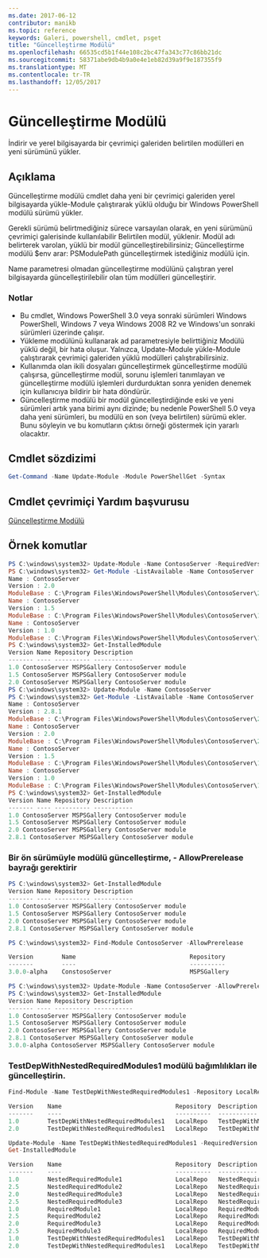 ```yaml
---
ms.date: 2017-06-12
contributor: manikb
ms.topic: reference
keywords: Galeri, powershell, cmdlet, psget
title: "Güncelleştirme Modülü"
ms.openlocfilehash: 66535cd5b1f44e108c2bc47fa343c77c86bb21dc
ms.sourcegitcommit: 58371abe9db4b9a0e4e1eb82d39a9f9e187355f9
ms.translationtype: MT
ms.contentlocale: tr-TR
ms.lasthandoff: 12/05/2017
---
```

# <a name="update-module"></a>Güncelleştirme Modülü

İndirir ve yerel bilgisayarda bir çevrimiçi galeriden belirtilen modülleri en yeni sürümünü yükler.

## <a name="description"></a>Açıklama

Güncelleştirme modülü cmdlet daha yeni bir çevrimiçi galeriden yerel bilgisayarda yükle-Module çalıştırarak yüklü olduğu bir Windows PowerShell modülü sürümü yükler.

Gerekli sürümü belirtmediğiniz sürece varsayılan olarak, en yeni sürümünü çevrimiçi galerisinde kullanılabilir Belirtilen modül, yüklenir. Modül adı belirterek varolan, yüklü bir modül güncelleştirebilirsiniz; Güncelleştirme modülü $env arar: PSModulePath güncelleştirmek istediğiniz modülü için.

Name parametresi olmadan güncelleştirme modülünü çalıştıran yerel bilgisayarda güncelleştirilebilir olan tüm modülleri güncelleştirir.

### <a name="notes"></a>Notlar

- Bu cmdlet, Windows PowerShell 3.0 veya sonraki sürümleri Windows PowerShell, Windows 7 veya Windows 2008 R2 ve Windows'un sonraki sürümleri üzerinde çalışır.
- Yükleme modülünü kullanarak ad parametresiyle belirttiğiniz Modülü yüklü değil, bir hata oluşur. Yalnızca, Update-Module yükle-Module çalıştırarak çevrimiçi galeriden yüklü modülleri çalıştırabilirsiniz.
- Kullanımda olan ikili dosyaları güncelleştirmek güncelleştirme modülü çalışırsa, güncelleştirme modül, sorunu işlemleri tanımlayan ve güncelleştirme modülü işlemleri durdurduktan sonra yeniden denemek için kullanıcıya bildirir bir hata döndürür.
- Güncelleştirme modülü bir modül güncelleştirdiğinde eski ve yeni sürümleri artık yana birimi aynı dizinde; bu nedenle PowerShell 5.0 veya daha yeni sürümleri, bu modülü en son (veya belirtilen) sürümü ekler. Bunu söyleyin ve bu komutların çıktısı örneği göstermek için yararlı olacaktır.


## <a name="cmdlet-syntax"></a>Cmdlet sözdizimi
```powershell
Get-Command -Name Update-Module -Module PowerShellGet -Syntax
```

## <a name="cmdlet-online-help-reference"></a>Cmdlet çevrimiçi Yardım başvurusu

[Güncelleştirme Modülü](http://go.microsoft.com/fwlink/?LinkID=398576)


## <a name="example-commands"></a>Örnek komutlar

```powershell
PS C:\windows\system32> Update-Module -Name ContosoServer -RequiredVersion 1.5
PS C:\windows\system32> Get-Module -ListAvailable -Name ContosoServer | Format-List Name,Version,ModuleBase
Name : ContosoServer
Version : 2.0
ModuleBase : C:\Program Files\WindowsPowerShell\Modules\ContosoServer\2.0
Name : ContosoServer
Version : 1.5
ModuleBase : C:\Program Files\WindowsPowerShell\Modules\ContosoServer\1.5
Name : ContosoServer
Version : 1.0
ModuleBase : C:\Program Files\WindowsPowerShell\Modules\ContosoServer\1.0
PS C:\windows\system32> Get-InstalledModule
Version Name Repository Description
------- ---- ---------- -----------
1.0 ContosoServer MSPSGallery ContosoServer module
1.5 ContosoServer MSPSGallery ContosoServer module
2.0 ContosoServer MSPSGallery ContosoServer module
PS C:\windows\system32> Update-Module -Name ContosoServer
PS C:\windows\system32> Get-Module -ListAvailable -Name ContosoServer | Format-List Name,Version,ModuleBase
Name : ContosoServer
Version : 2.8.1
ModuleBase : C:\Program Files\WindowsPowerShell\Modules\ContosoServer\2.8.1
Name : ContosoServer
Version : 2.0
ModuleBase : C:\Program Files\WindowsPowerShell\Modules\ContosoServer\2.0
Name : ContosoServer
Version : 1.5
ModuleBase : C:\Program Files\WindowsPowerShell\Modules\ContosoServer\1.5
Name : ContosoServer
Version : 1.0
ModuleBase : C:\Program Files\WindowsPowerShell\Modules\ContosoServer\1.0
PS C:\windows\system32> Get-InstalledModule
Version Name Repository Description
------- ---- ---------- -----------
1.0 ContosoServer MSPSGallery ContosoServer module
1.5 ContosoServer MSPSGallery ContosoServer module
2.0 ContosoServer MSPSGallery ContosoServer module
2.8.1 ContosoServer MSPSGallery ContosoServer module
```

### <a name="update-the-module-with-a-prerelease-version-requires--allowprerelease-flag"></a>Bir ön sürümüyle modülü güncelleştirme, - AllowPrerelease bayrağı gerektirir
```powershell
PS C:\windows\system32> Get-InstalledModule
Version Name Repository Description
------- ---- ---------- -----------
1.0 ContosoServer MSPSGallery ContosoServer module
1.5 ContosoServer MSPSGallery ContosoServer module
2.0 ContosoServer MSPSGallery ContosoServer module
2.8.1 ContosoServer MSPSGallery ContosoServer module

PS C:\windows\system32> Find-Module ContosoServer -AllowPrerelease

Version        Name                                Repository           Description
-------        ----                                ----------           -----------
3.0.0-alpha    ConstosoServer                      MSPSGallery          The PowerShell Contoso Server deployment tools...

PS C:\windows\system32> Update-Module -Name ContosoServer -AllowPrerelease
PS C:\windows\system32> Get-InstalledModule
Version Name Repository Description
------- ---- ---------- -----------
1.0 ContosoServer MSPSGallery ContosoServer module
1.5 ContosoServer MSPSGallery ContosoServer module
2.0 ContosoServer MSPSGallery ContosoServer module
2.8.1 ContosoServer MSPSGallery ContosoServer module
3.0.0-alpha ContosoServer MSPSGallery ContosoServer module

```


### <a name="update-the-testdepwithnestedrequiredmodules1-module-with-dependencies"></a>TestDepWithNestedRequiredModules1 modülü bağımlılıkları ile güncelleştirin.
```powershell
Find-Module -Name TestDepWithNestedRequiredModules1 -Repository LocalRepo -AllVersions

Version    Name                                Repository  Description
-------    ----                                ----------  -----------
1.0        TestDepWithNestedRequiredModules1   LocalRepo   TestDepWithNestedRequiredModules1 module
2.0        TestDepWithNestedRequiredModules1   LocalRepo   TestDepWithNestedRequiredModules1 module

Update-Module -Name TestDepWithNestedRequiredModules1 -RequiredVersion 2.0
Get-InstalledModule

Version    Name                                Repository  Description
-------    ----                                ----------  -----------
1.0        NestedRequiredModule1               LocalRepo   NestedRequiredModule1 module
2.5        NestedRequiredModule2               LocalRepo   NestedRequiredModule2 module
2.0        NestedRequiredModule3               LocalRepo   NestedRequiredModule3 module
2.5        NestedRequiredModule3               LocalRepo   NestedRequiredModule3 module
1.0        RequiredModule1                     LocalRepo   RequiredModule1 module
2.5        RequiredModule2                     LocalRepo   RequiredModule2 module
2.0        RequiredModule3                     LocalRepo   RequiredModule3 module
2.5        RequiredModule3                     LocalRepo   RequiredModule3 module
1.0        TestDepWithNestedRequiredModules1   LocalRepo   TestDepWithNestedRequiredModules1 module
2.0        TestDepWithNestedRequiredModules1   LocalRepo   TestDepWithNestedRequiredModules1 module



```

